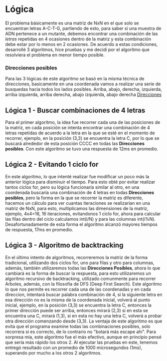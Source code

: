 # Lógica

El problema básicamente es una matriz de NxN en el que solo se encuentran letras A-C-T-G, partiendo de esto, para saber si una muestra de ADN pertenece a un mutante, debemos encontrar una combinación de las _letras_ repetidas en 4 ocasiones dentro de la matriz y esta combinación debe estar por lo menos en 2 ocasiones.
De acuerdo a estas condiciones, desarrollé 3 algoritmos, hice pruebas y me decidí por el algoritmo que resolviera el problema en menor tiempo posible.

### Direcciones posibles
Para las 3 lógicas de este algoritmo se basó en la misma técnica de direcciones, basicamente en una coordenada vamos a realizar una serie de busquedas hacia todos los lados posibles.
Arriba, abajo, derecha, izquierda, arriba izquierda, arriba derecha, abajo izquierda, abajo derecha
[Direcciones](docs/direcciones.png)

## Lógica 1 - Buscar combinaciones de 4 letras
Para el primer algoritmo, la idea fue recorrer cada una de las posiciones de la matriz, en cada posición se intenta encontrar una combinación de 4 letras repetidas de acuerdo a la letra en la que se esté en el momento de recorrer, ejemplo, en la posición (3,3) se encuentra la letra C, por lo que se buscará alrededor de esta posición CCCC en todas las **Direcciones posibles**.
Con este algoritmo se tuvo una respuesta de 12ms en promedio.

## Lógica 2 - Evitando 1 ciclo for
En este algoritmo, lo que intenté realizar fue modificar un poco más la anterior lógica para disminuir el tiempo.
Para esto obté por evitar realizar tantos ciclos for, pero su lógica funcionaría similar al otro, en una coordenada buscaría una combinación de 4 letras en todas **Direcciones posibles**, pero la forma en la que se recorrer la matriz es diferente, hacemos un cálculo para ver cuantas iteraciones se realizarían en una matriz de NxN, para esto, multiplicamos las dimensiones de la matriz, ejemplo, 4x4=16, 16 iteraciones, evitandonos 1 ciclo for, ahora para calcular las filas dentro del ciclo calculamos int(i/N) y para las columnas int(i%N).
Desafortunadamente de esta forma el algoritmo alcanzó mayores tiempos de respuesta, 17ms en promedio.

## Lógica 3 - Algoritmo de backtracking
En el último intento de algoritmos, recorreremos la matriz de la forma tradicional, utilizando dos ciclos for, uno para filas y otro para columnas, además, también utilizaremos todas las **Direcciones Posibles**, ahora lo que cambiará es la forma de buscar la respuesta, para esto utilizaremos un algoritmo recursivo de backtracking, utilizado comunmente para recorrer Arboles, además, con la filosofía de DFS (Deep First Search).
Este algoritmo lo que nos permite es recorrer cada una de las coordenadas y en cada direccion, intentará buscar palabra combinación de 4, si la siguiente letra en esa dirección no es la misma de la coordenada inicial, volverá al punto inicial, ejemplo, en la posición (3,3) se encuentra la letra C, entonces la primer dirección puede ser arriba, entonces mirará (2,3) si en esta se encuentra una C, mirará (1,3), si en esta no hay una letra C, volverá a probar otra dirección comenzando desde (3,3).
La ventaja de este algoritmo es que evita que el programa examine todas las combinaciones posibles, solo recorrera si es correcto, de lo contrario no "botará más escape ahí".
Para sorpresa mía, este algoritmo fue el más efectivo, aunque en principio pensé que sería más rápido los otros 2.
Al ejecutar las pruebas en este, tenemos entregó resultado con un promedio de 1000 microsegundos (1ms), superando por mucho a los otros 2 algoritmos.